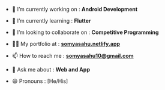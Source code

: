 - 🔭 I’m currently working on : **Android Development**

- 🌱 I’m currently learning : **Flutter**

- 👯 I’m looking to collaborate on : **Competitive Programming**

- 👨‍💻 My portfolio at : **[somyasahu.netlify.app](https://somyasahu.netlify.app/)**

- 📫 How to reach me : **somyasahu10@gmail.com**

- 💬 Ask me about : **Web and App**

- 😄 Pronouns : [He/His]

